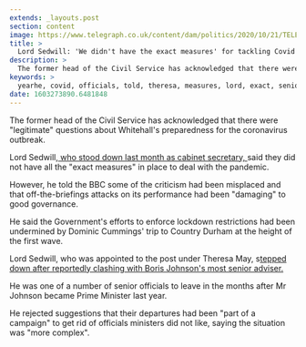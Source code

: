 ```yaml
--- 
extends: _layouts.post 
section: content 
image: https://www.telegraph.co.uk/content/dam/politics/2020/10/21/TELEMMGLPICT000234028131_trans_NvBQzQNjv4BqplGOf-dgG3z4gg9owgQTXPGkjMqXV6CT_ASrwFoxoSc.jpeg?impolicy=logo-overlay 
title: > 
  Lord Sedwill: 'We didn't have the exact measures' for tackling Covid 
description: > 
  The former head of the Civil Service has acknowledged that there were "legitimate" questions about Whitehall's preparedness for the coronavirus outbreak.Lord Sedwill, who stood down last month as cabinet secretary, said they did not have all the "exact measures" in place to deal with the pandemic.He said the Government's efforts to enforce lockdown restrictions had been undermined by Dominic Cummings' trip to Country Durham at the height of the first wave.Lord Sedwill, who was appointed to the post under Theresa May, stepped down after reportedly clashing with Boris Johnson's most senior adviser.He was one of a number of senior officials to leave in the months after Mr Johnson became Prime Minister last year. 
keywords: > 
  yearhe, covid, officials, told, theresa, measures, lord, exact, senior, wavelord, sedwill, trip, didnt, undermined, tackling, whitehalls 
date: 1603273890.6481848 
--- 
```

<div><p>The former head of the Civil Service has acknowledged that there were "legitimate" questions about Whitehall's preparedness for the coronavirus outbreak.</p>
<p>Lord Sedwill,<a href="https://www.telegraph.co.uk/politics/2020/06/27/sir-mark-sedwill-civil-servantwho-firstand-choicefor-top-job/"> who stood down last month as cabinet secretary, </a>said they did not have all the "exact measures" in place to deal with the pandemic.</p>
<p>However, he told the BBC&#160;some of the criticism had been misplaced and that off-the-briefings attacks on its performance had been "damaging" to good governance.</p>
<p>He said the Government's efforts to enforce lockdown restrictions had been undermined by Dominic Cummings' trip to Country Durham at the height of the first wave.</p>
<p>Lord Sedwill, who was appointed to the post under Theresa May, s<a href="https://www.telegraph.co.uk/politics/2020/07/27/cabinet-large-cumbersome-forum-should-shrunk-sir-mark-sedwill/">tepped down after reportedly clashing with Boris Johnson's most senior adviser.</a></p>
<p>He was one of a number of senior officials to leave in the months after Mr Johnson became Prime Minister last year.</p>
<p>He rejected suggestions that their departures had been "part of a campaign" to get rid of officials ministers did not like, saying the situation was "more complex".</p>
</div>